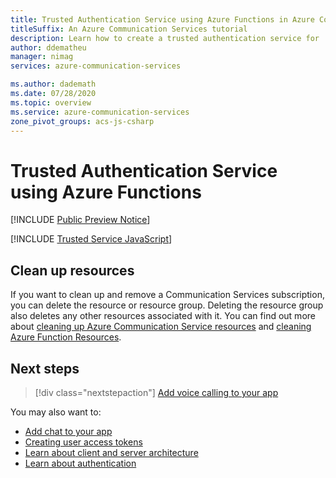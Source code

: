 ```yaml
---
title: Trusted Authentication Service using Azure Functions in Azure Communication Services
titleSuffix: An Azure Communication Services tutorial
description: Learn how to create a trusted authentication service for  Communication services with Azure Functions
author: ddematheu
manager: nimag
services: azure-communication-services

ms.author: dademath
ms.date: 07/28/2020
ms.topic: overview
ms.service: azure-communication-services
zone_pivot_groups: acs-js-csharp
---
```


# Trusted Authentication Service using Azure Functions

[!INCLUDE [Public Preview Notice](../includes/public-preview-include.md)]

[!INCLUDE [Trusted Service JavaScript](./includes/trusted-service-js.md)]

## Clean up resources

If you want to clean up and remove a Communication Services subscription, you can delete the resource or resource group. Deleting the resource group also deletes any other resources associated with it. You can find out more about [cleaning up Azure Communication Service resources](../quickstarts/create-communication-resource.md#clean-up-resources) and [cleaning Azure Function Resources](https://docs.microsoft.com/azure/azure-functions/functions-create-first-function-vs-code?#clean-up-resources).

## Next steps

> [!div class="nextstepaction"]
> [Add voice calling to your app](../quickstarts/voice-video-calling/getting-started-with-calling.md)

You may also want to:

- [Add chat to your app](../quickstarts/chat/get-started.md)
- [Creating user access tokens](../quickstarts/user-access-tokens.md)
- [Learn about client and server architecture](../concepts/client-and-server-architecture.md)
- [Learn about authentication](../concepts/authentication.md)
